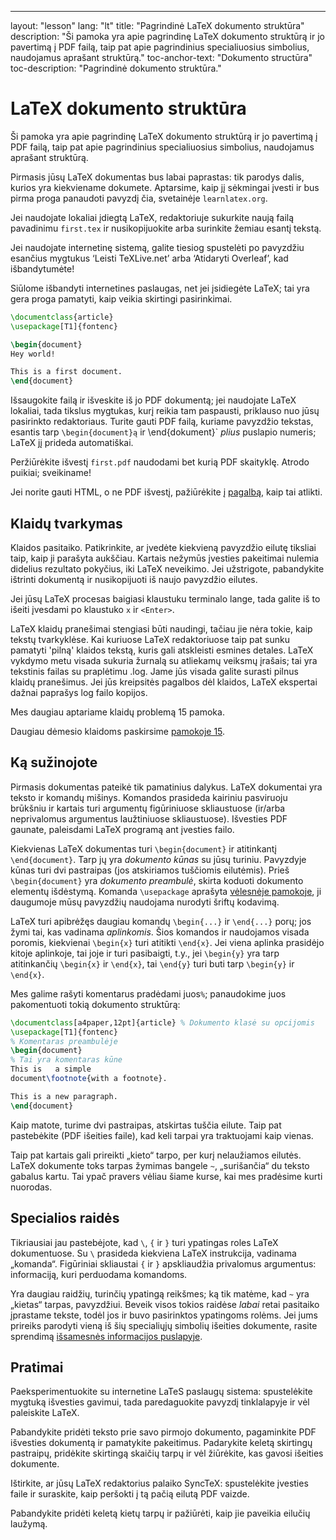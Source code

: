 ---
layout: "lesson"
lang: "lt"
title: "Pagrindinė LaTeX dokumento struktūra"
description: "Ši pamoka yra apie pagrindinę LaTeX dokumento struktūrą ir jo pavertimą į PDF failą, taip pat apie pagrindinius specialiuosius simbolius, naudojamus aprašant struktūrą."
toc-anchor-text: "Dokumento structūra"
toc-description: "Pagrindinė dokumento struktūra."


# LaTeX dokumento struktūra

<span
  class="summary">Ši pamoka yra apie pagrindinę LaTeX dokumento struktūrą ir jo pavertimą į PDF failą, taip pat apie pagrindinius specialiuosius simbolius, naudojamus aprašant struktūrą.</span>

Pirmasis jūsų LaTeX dokumentas bus labai paprastas: tik parodys dalis, kurios
yra kiekviename dokumete. Aptarsime, kaip jį sėkmingai įvesti ir bus pirma
proga panaudoti pavyzdį čia, svetainėje `learnlatex.org`.

Jei naudojate lokaliai įdiegtą LaTeX, redaktoriuje sukurkite naują failą
pavadinimu `first.tex` ir nusikopijuokite arba surinkite žemiau esantį tekstą.

Jei naudojate internetinę sistemą, galite tiesiog spustelėti po pavyzdžiu
esančius mygtukus ‘Leisti TeXLive.net’ arba ‘Atidaryti Overleaf’, kad
išbandytumėte!

<p
  class="hint">Siūlome išbandyti internetines paslaugas, net jei įsidiegėte LaTeX; tai yra gera proga pamatyti, kaip veikia skirtingi pasirinkimai.</p>

```latex
\documentclass{article}
\usepackage[T1]{fontenc}

\begin{document}
Hey world!

This is a first document.
\end{document}
```

Išsaugokite failą ir išveskite iš jo PDF dokumentą; jei naudojate LaTeX
lokaliai, tada tikslus mygtukas, kurį reikia tam paspausti, priklauso nuo
jūsų pasirinkto redaktoriaus.  Turite gauti PDF failą, kuriame pavyzdžio
tekstas, esantis tarp `\begin{document}ą` ir \end{dokument}` _plius_ puslapio
numeris; LaTeX jį prideda automatiškai.

Peržiūrėkite išvestį `first.pdf` naudodami bet kurią PDF skaityklę. Atrodo
puikiai; sveikiname!

Jei norite gauti HTML, o ne PDF išvestį, pažiūrėkite į [pagalbą](./help),
kaip tai atlikti.

## Klaidų tvarkymas

Klaidos pasitaiko. Patikrinkite, ar įvedėte kiekvieną pavyzdžio eilutę
tiksliai taip, kaip ji parašyta aukščiau. Kartais nežymūs įvesties pakeitimai
nulemia didelius rezultato pokyčius, iki LaTeX neveikimo. Jei užstrigote,
pabandykite ištrinti dokumentą ir nusikopijuoti iš naujo pavyzdžio eilutes.

Jei jūsų LaTeX procesas baigiasi klaustuku terminalo lange, tada galite iš to
išeiti įvesdami po klaustuko `x` ir `<Enter>`.


LaTeX klaidų pranešimai stengiasi būti naudingi, tačiau jie nėra tokie, kaip
tekstų tvarkyklėse. Kai kuriuose LaTeX redaktoriuose taip pat sunku pamatyti
'pilną' klaidos tekstą, kuris gali atskleisti esmines detales. LaTeX vykdymo
metu visada sukuria žurnalą su atliekamų veiksmų įrašais; tai yra tekstinis
failas su praplėtimu .log.  Jame jūs visada galite surasti pilnus klaidų
pranešimus. Jei jūs kreipsitės pagalbos dėl klaidos, LaTeX ekspertai dažnai
paprašys log failo kopijos.

Mes daugiau aptariame klaidų problemą 15 pamoka.

<p
  class="hint">Daugiau dėmesio klaidoms paskirsime <a href="./lesson-15">pamokoje 15</a>.</p>

## Ką sužinojote

Pirmasis dokumentas pateikė tik pamatinius dalykus.
LaTeX dokumentai yra teksto ir komandų mišinys.
Komandos prasideda kairiniu pasviruoju brūkšniu 
ir kartais turi argumentų figūriniuose skliaustuose 
(ir/arba neprivalomus argumentus laužtiniuose skliaustuose).
Išvesties PDF gaunate, paleisdami LaTeX programą ant įvesties failo.

Kiekvienas LaTeX dokumentas turi `\begin{document}` ir atitinkantį `\end{document}`.
Tarp jų yra *dokumento kūnas* su jūsų turiniu.
Pavyzdyje kūnas turi dvi pastraipas (jos atskiriamos tuščiomis eilutėmis). 
Prieš `\begin{document}` yra *dokumento preambulė*, 
skirta koduoti dokumento elementų išdėstymą. 
Komanda `\usepackage` aprašyta [vėlesnėje pamokoje](lesson-06), 
ji daugumoje mūsų pavyzdžių naudojama nurodyti šriftų kodavimą.

LaTeX turi apibrėžęs daugiau komandų `\begin{...}` ir `\end{...}` porų; 
jos žymi tai, kas vadinama *aplinkomis*. Šios komandos ir naudojamos visada
poromis, kiekvienai `\begin{x}` turi atitikti `\end{x}`. 
Jei viena aplinka prasidėjo kitoje aplinkoje, tai joje ir turi pasibaigti,
 t.y., jei `\begin{y}` yra tarp atitinkančių `\begin{x}` ir `\end{x}`, 
tai `\end{y}` turi buti tarp `\begin{y}` ir `\end{x}`.

Mes galime rašyti komentarus pradėdami juos`%`; panaudokime juos
pakomentuoti tokią dokumento struktūrą:

```latex
\documentclass[a4paper,12pt]{article} % Dokumento klasė su opcijomis
\usepackage[T1]{fontenc}
% Komentaras preambulėje
\begin{document}
% Tai yra komentaras kūne
This is   a simple
document\footnote{with a footnote}.

This is a new paragraph.
\end{document}
```

Kaip matote, turime dvi pastraipas, atskirtas tuščia eilute. Taip pat
pastebėkite (PDF išeities faile), kad keli tarpai yra traktuojami kaip
vienas.

Taip pat kartais gali prireikti „kieto“ tarpo, per kurį nelaužiamos
eilutės. LaTeX dokumente toks tarpas žymimas bangele `~`, „surišančia“ du
teksto gabalus kartu. Tai ypač pravers vėliau šiame kurse, kai mes pradėsime
kurti nuorodas.

## Specialios raidės

Tikriausiai jau pastebėjote, kad ``\``, `{` ir `}` turi ypatingas roles LaTeX
dokumentuose. Su ``\`` prasideda kiekviena LaTeX instrukcija, vadinama
„komanda“. Figūriniai skliaustai `{` ir `}` apskliaudžia privalomus
argumentus: informaciją, kuri perduodama komandoms.

Yra daugiau raidžių, turinčių ypatingą reikšmes; ką tik matėme, kad `~` yra
„kietas“ tarpas, pavyzdžiui. Beveik visos tokios raidėse _labai_ retai
pasitaiko įprastame tekste, todėl jos ir buvo pasirinktos ypatingoms
rolėms. Jei jums prireiks parodyti vieną iš šių specialiųjų simbolių išeities
dokumente, rasite sprendimą [išsamesnės informacijos puslapyje](more-03).

## Pratimai

Paeksperimentuokite su internetine LaTeS paslaugų sistema: spustelėkite
mygtuką išvesties gavimui, tada paredaguokite pavyzdį tinklalapyje ir vėl
paleiskite LaTeX. 

Pabandykite pridėti teksto prie savo pirmojo dokumento, pagaminkite PDF
išvesties dokumentą ir pamatykite pakeitimus. Padarykite keletą skirtingų
pastraipų, pridėkite skirtingą skaičių tarpų ir vėl žiūrėkite, kas gavosi
išeities dokumente.

Ištirkite, ar jūsų LaTeX redaktorius palaiko SyncTeX: spustelėkite įvesties
faile ir suraskite, kaip peršokti į tą pačią eilutą PDF vaizde. 

Pabandykite pridėti keletą kietų tarpų ir pažiūrėti, kaip jie paveikia
eilučių laužymą.
